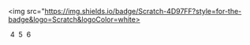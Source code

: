 






<img src="https://img.shields.io/badge/Scratch-4D97FF?style=for-the-badge&logo=Scratch&logoColor=white>
<!---
mi0707/mi0707 is a ✨ special ✨ repository because its `README.md` (this file) appears on your GitHub profile.
You can click the Preview link to take a look at your changes.
--->
​
4
​
5
​
6
